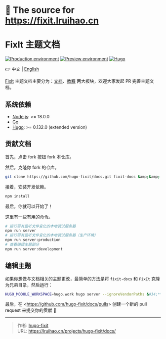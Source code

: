# 📄 The source for https://fixit.lruihao.cn

# FixIt 主题文档

[![Production environment](https://img.shields.io/github/deployments/hugo-fixit/docs/Production?style=flat&amp;label=Production&amp;logo=vercel)](https://fixit.lruihao.cn/)
[![Preview environment](https://img.shields.io/github/deployments/hugo-fixit/docs/Preview?style=flat&amp;label=Preview&amp;logo=vercel)](https://pre.fixit.lruihao.cn/)
[![Hugo](https://img.shields.io/badge/Hugo-%5E0.132.0-ff4088?style=flat&amp;logo=hugo)](https://gohugo.io/)

👉 中文 | [English](README.en.md)

[FixIt](https://github.com/hugo-fixit/FixIt) 主题文档主要分为：[文档](https://fixit.lruihao.cn/zh-cn/documentation/)、[教程](https://fixit.lruihao.cn/zh-cn/guides/) 两大板块，欢迎大家发起 PR 完善主题文档。

## 系统依赖

- [Node.js](https://nodejs.org/): &gt;= 18.0.0
- [Go](https://go.dev/dl/)
- [Hugo](https://gohugo.io/installation/): &gt;= 0.132.0 (extended version)

## 贡献文档

首先，点击 fork 按钮 fork 本仓库。

然后，克隆你 fork 的仓库。

```bash
git clone https://github.com/hugo-fixit/docs.git fixit-docs &amp;&amp; cd fixit-docs
```

接着，安装开发依赖。

```bash
npm install
```

最后，你就可以开始了！

这里有一些有用的命令。

```bash
# 运行带有监听文件变化的本地调试服务器
npm run server
# 运行带有监听文件变化的本地调试服务器（生产环境）
npm run server:production
# 查看编辑主题部分
npm run server:development
```

## 编辑主题

如果你想做与文档相关的主题更改，最简单的方法是将 `fixit-docs` 和 `FixIt` 克隆为兄弟目录，然后运行：

```bash
HUGO_MODULE_WORKSPACE=hugo.work hugo server --ignoreVendorPaths &#34;**&#34;
```

最后，在 &lt;https://github.com/hugo-fixit/docs/pulls&gt; 创建一个新的 pull request 来提交你的贡献 🎉


---

> 作者: [hugo-fixit](https://github.com/hugo-fixit)  
> URL: https://lruihao.cn/projects/hugo-fixit/docs/  

